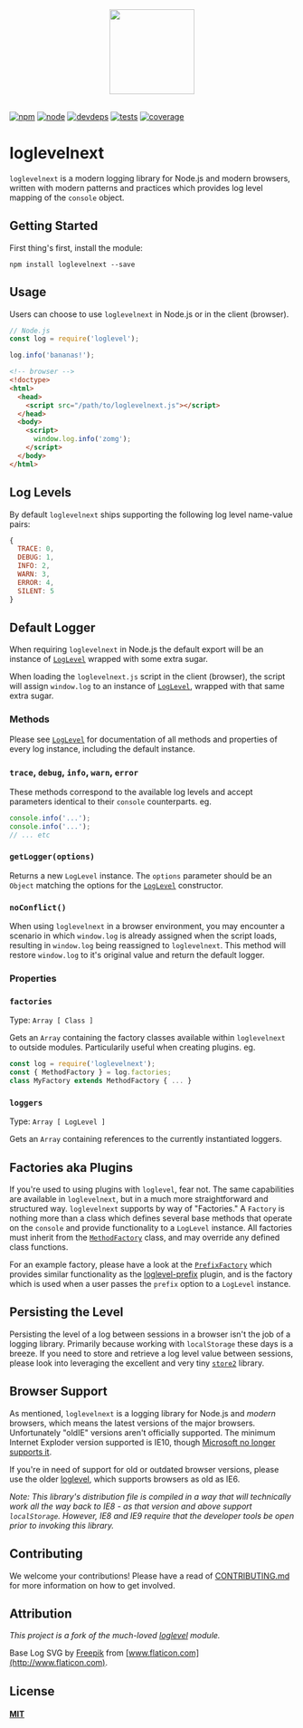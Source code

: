 
<div align="center">
  <img width="150" height="150" src="http://shellscape.org/assets/images/external/loglevelnext-icon.svg">
</div>
&nbsp;  

[![npm][npm]][npm-url]
[![node][node]][node-url]
[![devdeps][devdeps]][devdeps-url]
[![tests][tests]][tests-url]
[![coverage][cover]][cover-url]

# loglevelnext

`loglevelnext` is a modern logging library for Node.js and modern browsers,
written with modern patterns and practices which provides log level mapping of the
`console` object.

## Getting Started

First thing's first, install the module:

```console
npm install loglevelnext --save
```

## Usage

Users can choose to use `loglevelnext` in Node.js or in the client (browser).

```js
// Node.js
const log = require('loglevel');

log.info('bananas!');
```

```html
<!-- browser -->
<!doctype>
<html>
  <head>
    <script src="/path/to/loglevelnext.js"></script>
  </head>
  <body>
    <script>
      window.log.info('zomg');
    </script>
  </body>
</html>

```

## Log Levels

By default `loglevelnext` ships supporting the following log level name-value
pairs:

```js
{
  TRACE: 0,
  DEBUG: 1,
  INFO: 2,
  WARN: 3,
  ERROR: 4,
  SILENT: 5
}
```

## Default Logger

When requiring `loglevelnext` in Node.js the default export will be an instance
of [`LogLevel`](docs/LogLevel.md) wrapped with some extra sugar.

When loading the `loglevelnext.js` script in the client (browser), the script
will assign `window.log` to an instance of [`LogLevel`](docs/LogLevel.md),
wrapped with that same extra sugar.

### Methods

Please see [`LogLevel`](docs/LogLevel.md) for documentation of all methods and
properties of every log instance, including the default instance.

### `trace`, `debug`, `info`, `warn`, `error`

These methods correspond to the available log levels and accept parameters
identical to their `console` counterparts. eg.

```js
console.info('...');
console.info('...');
// ... etc
```

### `getLogger(options)`

Returns a new `LogLevel` instance. The `options` parameter should be an `Object`
matching the options for the [`LogLevel`](docs/LogLevel.md) constructor.

### `noConflict()`

When using `loglevelnext` in a browser environment, you may encounter a scenario
in which `window.log` is already assigned when the script loads, resulting in
`window.log` being reassigned to `loglevelnext`. This method will restore
`window.log` to it's original value and return the default logger.

### Properties

### `factories`

Type: `Array [ Class ]`

Gets an `Array` containing the factory classes available within `loglevelnext`
to outside modules. Particularily useful when creating plugins. eg.

```js
const log = require('loglevelnext');
const { MethodFactory } = log.factories;
class MyFactory extends MethodFactory { ... }
```

### `loggers`

Type: `Array [ LogLevel ]`

Gets an `Array` containing references to the currently instantiated loggers.

## Factories aka Plugins

If you're used to using plugins with `loglevel`, fear not. The same capabilities
are available in `loglevelnext`, but in a much more straightforward and structured
way. `loglevelnext` supports by way of "Factories." A `Factory` is nothing more
than a class which defines several base methods that operate on the `console`
and provide functionality to a `LogLevel` instance. All factories must inherit from the
[`MethodFactory`][methodFactory] class, and may override any defined class functions.

For an example factory, please have a look at the [`PrefixFactory`][prefixFactory]
which provides similar functionality as the [loglevel-prefix](loglevelpre) plugin,
and is the factory which is used when a user passes the `prefix` option to a
`LogLevel` instance.

## Persisting the Level

Persisting the level of a log between sessions in a browser isn't the job of a
logging library. Primarily because working with `localStorage` these days is a
breeze. If you need to store and retrieve a log level value between sessions,
please look into leveraging the excellent and very tiny [`store2`](https://github.com/nbubna/store)
library.

## Browser Support

As mentioned, `loglevelnext` is a logging library for Node.js and _modern_
browsers, which means the latest versions of the major browsers. Unfortunately
"oldIE" versions aren't officially supported. The minimum Internet Exploder
version supported is IE10, though [Microsoft no longer supports it][oldie].

If you're in need of support for old or outdated browser versions, please use
the older [loglevel][loglevel], which supports browsers as old as IE6.

_Note: This library's distribution file is compiled in a way that will
technically work all the way back to IE8 - as that version and above support
`localStorage`. However, IE8 and IE9 require that the developer tools be open
prior to invoking this library._

## Contributing

We welcome your contributions! Please have a read of [CONTRIBUTING.md](CONTRIBUTING.md) for more information on how to get involved.

## Attribution

_This project is a fork of the much-loved [loglevel](loglevel) module._

Base Log SVG by [Freepik](http://www.freepik.com/) from [www.flaticon.com](http://www.flaticon.com).

## License

#### [MIT](./LICENSE)


[npm]: https://img.shields.io/npm/v/loglevelnext.svg
[npm-url]: https://npmjs.com/package/loglevelnext

[node]: https://img.shields.io/node/v/loglevelnext.svg
[node-url]: https://nodejs.org

[deps]: https://david-dm.org/shellscape/loglevelnext.svg
[deps-url]: https://david-dm.org/shellscape/loglevelnext

[devdeps]: https://david-dm.org/shellscape/loglevelnext/dev-status.svg
[devdeps-url]: https://david-dm.org/shellscape/loglevelnext

[tests]: http://img.shields.io/travis/shellscape/loglevelnext.svg
[tests-url]: https://travis-ci.org/shellscape/loglevelnext

[cover]: https://codecov.io/gh/shellscape/loglevelnext/branch/master/graph/badge.svg
[cover-url]: https://codecov.io/gh/shellscape/loglevelnext

[loglevel]: https://githhub.com/pimterry/loglevel
[loglevelpre]: https://github.com/kutuluk/loglevel-plugin-prefix
[oldie]: https://www.microsoft.com/en-us/windowsforbusiness/end-of-ie-support
[methodFactory]: lib/MethodFactory.js
[prefixFactory]: factory/PrefixFactory.js
